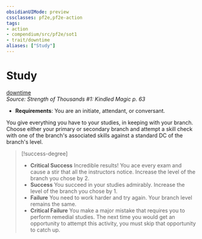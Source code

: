 ```yaml
---
obsidianUIMode: preview
cssclasses: pf2e,pf2e-action
tags:
- action
- compendium/src/pf2e/sot1
- trait/downtime
aliases: ["Study"]
---
```

# Study
[downtime](rules/traits/downtime.md "Downtime Action & Ability Trait")  
*Source: Strength of Thousands #1: Kindled Magic p. 63*  

- **Requirements**: You are an initiate, attendant, or conversant.

You give everything you have to your studies, in keeping with your branch. Choose either your primary or secondary branch and attempt a skill check with one of the branch's associated skills against a standard DC of the branch's level.

> [!success-degree] 
> - **Critical Success** Incredible results! You ace every exam and cause a stir that all the instructors notice. Increase the level of the branch you chose by 2.
> - **Success** You succeed in your studies admirably. Increase the level of the branch you chose by 1.
> - **Failure** You need to work harder and try again. Your branch level remains the same.
> - **Critical Failure** You make a major mistake that requires you to perform remedial studies. The next time you would get an opportunity to attempt this activity, you must skip that opportunity to catch up.